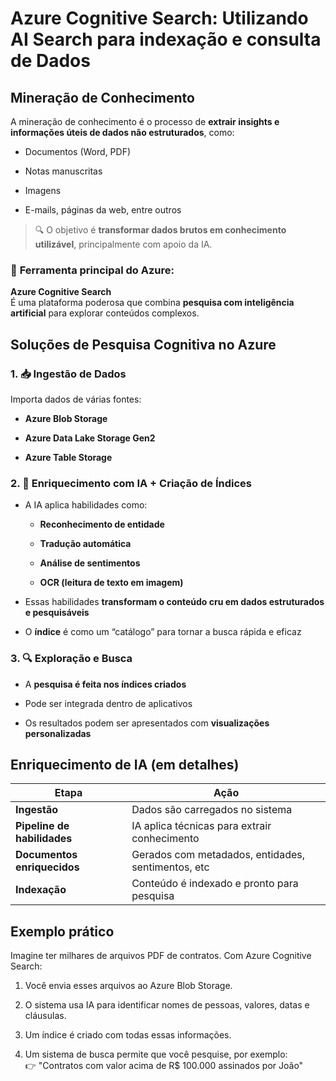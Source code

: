 # **Azure Cognitive Search: Utilizando AI Search para indexação e consulta de Dados**
## **Mineração de Conhecimento**

A mineração de conhecimento é o processo de **extrair insights e informações úteis de dados não estruturados**, como:

- Documentos (Word, PDF)
    
- Notas manuscritas
    
- Imagens
    
- E-mails, páginas da web, entre outros
    

> 🔍 O objetivo é **transformar dados brutos em conhecimento utilizável**, principalmente com apoio da IA.

### 🔧 **Ferramenta principal do Azure**:

**Azure Cognitive Search**  
É uma plataforma poderosa que combina **pesquisa com inteligência artificial** para explorar conteúdos complexos.


## **Soluções de Pesquisa Cognitiva no Azure**

### 1. 📥 **Ingestão de Dados**

Importa dados de várias fontes:

- **Azure Blob Storage**
    
- **Azure Data Lake Storage Gen2**
    
- **Azure Table Storage**
    


### 2. 🧠 **Enriquecimento com IA + Criação de Índices**

- A IA aplica habilidades como:
    
    - **Reconhecimento de entidade**
        
    - **Tradução automática**
        
    - **Análise de sentimentos**
        
    - **OCR (leitura de texto em imagem)**
        
- Essas habilidades **transformam o conteúdo cru em dados estruturados e pesquisáveis**
    
- O **índice** é como um “catálogo” para tornar a busca rápida e eficaz
    


### 3. 🔍 **Exploração e Busca**

- A **pesquisa é feita nos índices criados**
    
- Pode ser integrada dentro de aplicativos
    
- Os resultados podem ser apresentados com **visualizações personalizadas**
    


## **Enriquecimento de IA (em detalhes)**

| Etapa                       | Ação                                               |
| --------------------------- | -------------------------------------------------- |
| **Ingestão**                | Dados são carregados no sistema                    |
| **Pipeline de habilidades** | IA aplica técnicas para extrair conhecimento       |
| **Documentos enriquecidos** | Gerados com metadados, entidades, sentimentos, etc |
| **Indexação**               | Conteúdo é indexado e pronto para pesquisa         |

## **Exemplo prático**

Imagine ter milhares de arquivos PDF de contratos. Com Azure Cognitive Search:

1. Você envia esses arquivos ao Azure Blob Storage.
    
2. O sistema usa IA para identificar nomes de pessoas, valores, datas e cláusulas.
    
3. Um índice é criado com todas essas informações.
    
4. Um sistema de busca permite que você pesquise, por exemplo:  
    👉 "Contratos com valor acima de R$ 100.000 assinados por João"